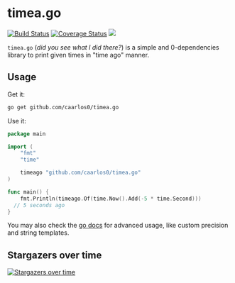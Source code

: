 # timea.go

[![Build Status](https://img.shields.io/github/actions/workflow/status/caarlos0/timea.go/build.yml?style=for-the-badge)](https://github.com/caarlos0/timea.go/actions?workflow=build)
[![Coverage Status](https://img.shields.io/codecov/c/gh/caarlos0/timea.go.svg?logo=codecov&style=for-the-badge)](https://codecov.io/gh/caarlos0/timea.go)
[![](http://img.shields.io/badge/godoc-reference-5272B4.svg?style=for-the-badge)](https://pkg.go.dev/github.com/caarlos0/timea.go)

`timea.go` (_did you see what I did there?_) is a simple and 0-dependencies
library to print given times in "time ago" manner.

## Usage

Get it:

```sh
go get github.com/caarlos0/timea.go
```

Use it:

```go
package main

import (
	"fmt"
	"time"

	timeago "github.com/caarlos0/timea.go"
)

func main() {
	fmt.Println(timeago.Of(time.Now().Add(-5 * time.Second)))
  // 5 seconds ago
}
```

You may also check the [go docs](https://pkg.go.dev/github.com/caarlos0/timea.go)
for advanced usage, like custom precision and string templates.

## Stargazers over time

[![Stargazers over time](https://starchart.cc/caarlos0/timea.go.svg)](https://starchart.cc/caarlos0/timea.go)
